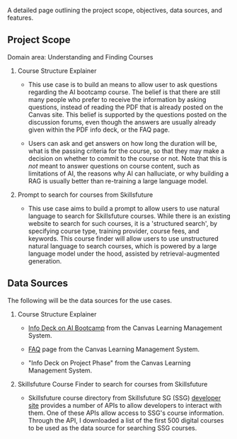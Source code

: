 A detailed page outlining the project scope, objectives, data sources, and features.

## Project Scope

Domain area: Understanding and Finding Courses

1. Course Structure Explainer

    - This use case is to build an means to allow user to ask questions
    regarding the AI bootcamp course. The belief is that there are still 
    many people who prefer to receive the information by asking questions, 
    instead of reading the PDF that is already posted on the Canvas site.
    This belief is supported by the questions posted on the discussion 
    forums, even though the answers are usually already given within the 
    PDF info deck, or the FAQ page.

    - Users can ask and get answers on how long the duration will be, 
    what is the passing criteria for the course, so that they may make a 
    decision on whether to commit to the course or not. Note that this is 
    *not* meant to answer questions on course content, such as limitations of 
    AI, the reasons why AI can halluciate, or why building a RAG is usually
    better than re-training a large language model.

2. Prompt to search for courses from Skillsfuture 

    - This use case aims to build a prompt to allow users to use natural 
    language to search for Skillsfuture courses. While there is an existing
    website to search for such courses, it is a 'structured search', by 
    specifying course type, training provider, course fees, and keywords. 
    This course finder will allow users to use unstructured natural language
    to search courses, which is powered by a large language model under the
    hood, assisted by retrieval-augmented generation.


## Data Sources

The following will be the data sources for the use cases.

1. Course Structure Explainer

    - [Info Deck on AI Bootcamp](https://d17lzt44idt8rf.cloudfront.net/aicamp/shared/AI%20Champion%20Bootcamp%20-%20Pilot%2002%20-%20Info%20Deck.pdf) from the Canvas Learning Management System. 

    - [FAQ](https://canvas.instructure.com/courses/9748108/pages/faqs?module_item_id=112615241) page from the Canvas Learning Management System.

    - "Info Deck on Project Phase" from the Canvas Learning Management System. 

2. Skillsfuture Course Finder to search for courses from Skillsfuture 

    - Skillsfuture course directory from Skillsfuture SG (SSG) 
    [developer site](https://developer.ssg-wsg.gov.sg) provides a number 
    of APIs to allow developers to interact with them. One of these APIs 
    allow access to SSG's course information. Through the API, I downloaded 
    a list of the first 500 digital courses to be used as the data source 
    for searching SSG courses.









